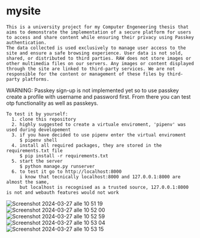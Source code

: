 # mysite

    This is a university project for my Computer Engeneering thesis that aims to demonstrate the implementation of a secure platform for users to access and share content while ensuring their privacy using Passkey authentication.
    The data collected is used exclusively to manage user access to the site and ensure a safe browsing experience. User data is not sold, shared, or distributed to third parties. RAW does not store images or other multimedia files on our servers. Any images or content displayed through the site are linked to third-party services. We are not responsible for the content or management of these files by third-party platforms.

WARNING: Passkey sign-up is not implemented yet so to use passkey create a profile with username and password first. From there you can test otp functionality as well as passkeys.

    To test it by yourself:
      1. clone this repository
      2. highly suggested to create a virtuale enviroment, 'pipenv' was used during developement
      3. if you have decided to use pipenv enter the virtual enviroment
         $ pipenv shell
      4. install all required packages, they are stored in the requirements.txt file
         $ pip install -r requirements.txt
      5. start the server
         $ python manage.py runserver
      6. to test it go to http://localhost:8000
         i know that tecnically localhost:8000 and 127.0.0.1:8000 are almost the same, 
         but localhost is recognised as a trusted source, 127.0.0.1:8000 is not and webauth features would not work

![Screenshot 2024-03-27 alle 10 51 19](https://github.com/leonardonels/mysite/assets/81677769/2aeef6b5-d33f-41db-82c2-b69c248b5d57)
![Screenshot 2024-03-27 alle 10 52 00](https://github.com/leonardonels/mysite/assets/81677769/7396a629-a5d9-4387-aeae-b66261a041bb)
![Screenshot 2024-03-27 alle 10 52 59](https://github.com/leonardonels/mysite/assets/81677769/0bfc6bfe-d210-499a-8cc6-34979462af02)
![Screenshot 2024-03-27 alle 10 53 04](https://github.com/leonardonels/mysite/assets/81677769/e7e56faf-b66e-4d31-8912-ed619a51b6fb)
![Screenshot 2024-03-27 alle 10 53 15](https://github.com/leonardonels/mysite/assets/81677769/d11fcd7d-0dec-48d0-88ad-4204d2e43d2f)
